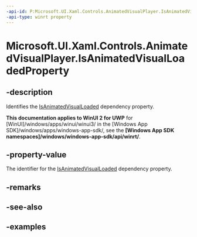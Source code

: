 ```yaml
---
-api-id: P:Microsoft.UI.Xaml.Controls.AnimatedVisualPlayer.IsAnimatedVisualLoadedProperty
-api-type: winrt property
---
```


<!-- Property syntax.
public DependencyProperty IsAnimatedVisualLoadedProperty { get; }
-->

# Microsoft.UI.Xaml.Controls.AnimatedVisualPlayer.IsAnimatedVisualLoadedProperty

## -description

Identifies the [IsAnimatedVisualLoaded](animatedvisualplayer_isanimatedvisualloaded.md) dependency property.

**This documentation applies to WinUI 2 for UWP** for [WinUI]/windows/apps/winui/winui3/ in the [Windows App SDK]/windows/apps/windows-app-sdk/, see the **[Windows App SDK namespaces]/windows/windows-app-sdk/api/winrt/**.

## -property-value

The identifier for the [IsAnimatedVisualLoaded](animatedvisualplayer_isanimatedvisualloaded.md) dependency property.

## -remarks

## -see-also

## -examples

